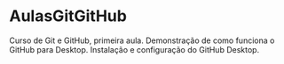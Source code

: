 # AulasGitGitHub
 Curso de Git e GitHub, primeira aula.
 Demonstração de como funciona o GitHub para Desktop.
 Instalação e configuração do GitHub Desktop.
